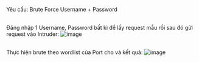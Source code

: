 Yêu cầu: Brute Force Username + Password

<br> Đăng nhập 1 Username, Password bất kì để lấy request mẫu rồi sau đó gửi request vào Intruder: 
![image](https://user-images.githubusercontent.com/62832067/156738124-456c23cf-b6cd-4e3e-87ab-7eab82a7a7d6.png)

<br> Thực hiện brute theo wordlist của Port cho và kết quả:
![image](https://user-images.githubusercontent.com/62832067/156737954-48e4b539-1577-4201-86b6-45c561a35a0d.png)
